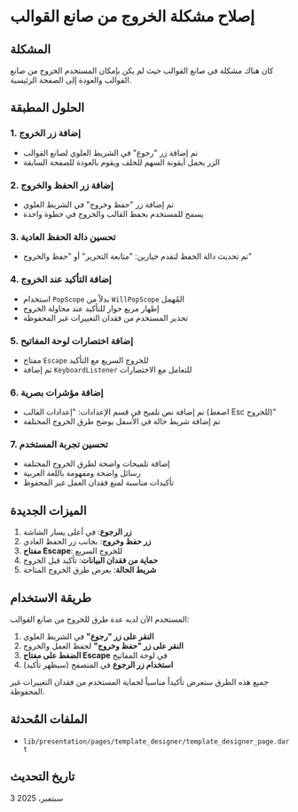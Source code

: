 # إصلاح مشكلة الخروج من صانع القوالب

## المشكلة
كان هناك مشكلة في صانع القوالب حيث لم يكن بإمكان المستخدم الخروج من صانع القوالب والعودة إلى الصفحة الرئيسية.

## الحلول المطبقة

### 1. إضافة زر الخروج
- تم إضافة زر "رجوع" في الشريط العلوي لصانع القوالب
- الزر يحمل أيقونة السهم للخلف ويقوم بالعودة للصفحة السابقة

### 2. إضافة زر الحفظ والخروج
- تم إضافة زر "حفظ وخروج" في الشريط العلوي
- يسمح للمستخدم بحفظ القالب والخروج في خطوة واحدة

### 3. تحسين دالة الحفظ العادية
- تم تحديث دالة الحفظ لتقدم خيارين: "متابعة التحرير" أو "حفظ والخروج"

### 4. إضافة التأكيد عند الخروج
- استخدام `PopScope` بدلاً من `WillPopScope` المُهمل
- إظهار مربع حوار للتأكيد عند محاولة الخروج
- تحذير المستخدم من فقدان التغييرات غير المحفوظة

### 5. إضافة اختصارات لوحة المفاتيح
- مفتاح `Escape` للخروج السريع مع التأكيد
- تم إضافة `KeyboardListener` للتعامل مع الاختصارات

### 6. إضافة مؤشرات بصرية
- تم إضافة نص تلميح في قسم الإعدادات: "إعدادات القالب (اضغط Esc للخروج)"
- تم إضافة شريط حالة في الأسفل يوضح طرق الخروج المختلفة

### 7. تحسين تجربة المستخدم
- إضافة تلميحات واضحة لطرق الخروج المختلفة
- رسائل واضحة ومفهومة باللغة العربية
- تأكيدات مناسبة لمنع فقدان العمل غير المحفوظ

## الميزات الجديدة

1. **زر الرجوع**: في أعلى يسار الشاشة
2. **زر حفظ وخروج**: بجانب زر الحفظ العادي
3. **مفتاح Escape**: للخروج السريع
4. **حماية من فقدان البيانات**: تأكيد قبل الخروج
5. **شريط الحالة**: يعرض طرق الخروج المتاحة

## طريقة الاستخدام

المستخدم الآن لديه عدة طرق للخروج من صانع القوالب:

1. **النقر على زر "رجوع"** في الشريط العلوي
2. **النقر على زر "حفظ وخروج"** لحفظ العمل والخروج
3. **الضغط على مفتاح Escape** في لوحة المفاتيح
4. **استخدام زر الرجوع** في المتصفح (سيظهر تأكيد)

جميع هذه الطرق ستعرض تأكيداً مناسباً لحماية المستخدم من فقدان التغييرات غير المحفوظة.

## الملفات المُحدثة
- `lib/presentation/pages/template_designer/template_designer_page.dart`

## تاريخ التحديث
3 سبتمبر، 2025
